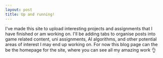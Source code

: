 ```yaml
---
layout: post
title: Up and running!
---
```


I've made this site to upload interesting projects and assignments that I have finished or am working on. I'll be adding tabs to organise posts into game related content, uni assignments, AI algorithms, and other potential areas of interest I may end up working on. For now this blog page can the be the homepage for the site, where you can see all my amazing work :ok_hand:

